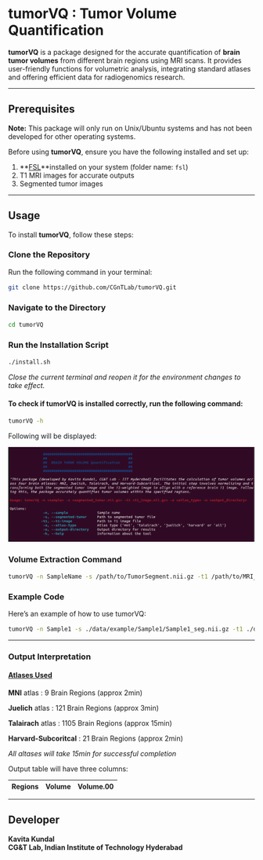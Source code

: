 # tumorVQ : Tumor Volume Quantification

**tumorVQ** is a package designed for the accurate quantification of **brain tumor volumes** from different brain regions using MRI scans. It provides user-friendly functions for volumetric analysis, integrating standard atlases and offering efficient data for radiogenomics research.

---

## Prerequisites

**Note:** This package will only run on Unix/Ubuntu systems and has not been developed for other operating systems.

Before using **tumorVQ**, ensure you have the following installed and set up:

1. **[FSL](https://fsl.fmrib.ox.ac.uk/fsl/docs/#/install/linux)**installed on your system (folder name: `fsl`)
2. T1 MRI images for accurate outputs
3. Segmented tumor images

---

## Usage

To install **tumorVQ**, follow these steps:

### Clone the Repository

Run the following command in your terminal:

```bash
git clone https://github.com/CGnTLab/tumorVQ.git
```
### Navigate to the Directory
```bash
cd tumorVQ
```

### Run the Installation Script
```bash
./install.sh
```
*Close the current terminal and reopen it for the environment changes to take effect.*

#### To check if tumorVQ is installed correctly, run the following command:
```bash
tumorVQ -h
```
Following will be displayed:

![tumorVQ Help Output](data/misc/tumorVQ_help.png)

### Volume Extraction Command
```bash
tumorVQ -n SampleName -s /path/to/TumorSegment.nii.gz -t1 /path/to/MRI_t1.nii.gz -a atlas -o /path/to/output
```

### Example Code

Here’s an example of how to use tumorVQ:
```bash
tumorVQ -n Sample1 -s ./data/example/Sample1/Sample1_seg.nii.gz -t1 ./data/example/Sample1/Sample1_t1.nii.gz -a all -o ./Sample1_output
```
---
### Output Interpretation
#### [Atlases Used](https://fsl.fmrib.ox.ac.uk/fsl/docs/#/other/datasets)

**MNI** atlas : 9 Brain Regions (approx 2min)

**Juelich** atlas : 121 Brain Regions (approx 3min)

**Talairach** atlas : 1105 Brain Regions (approx 15min)

**Harvard-Subcoritcal** : 21 Brain Regions (approx 2min)

*All altases will take 15min for successful completion*

Output table will have three columns:

| Regions | Volume | Volume.00 |
|---------|--------|-----------|


---
## Developer

**Kavita Kundal**  
**CG&T Lab, Indian Institute of Technology Hyderabad**




